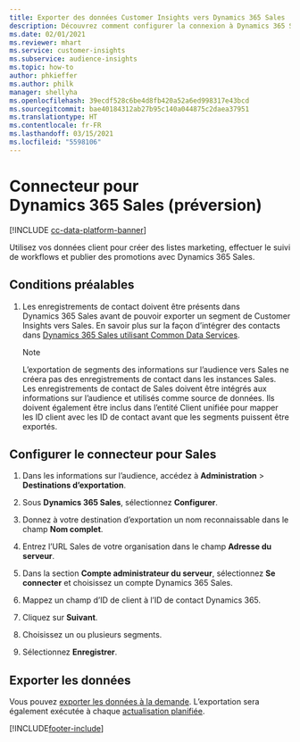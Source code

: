 ```yaml
---
title: Exporter des données Customer Insights vers Dynamics 365 Sales
description: Découvrez comment configurer la connexion à Dynamics 365 Sales.
ms.date: 02/01/2021
ms.reviewer: mhart
ms.service: customer-insights
ms.subservice: audience-insights
ms.topic: how-to
author: phkieffer
ms.author: philk
manager: shellyha
ms.openlocfilehash: 39ecdf528c6be4d8fb420a52a6ed998317e43bcd
ms.sourcegitcommit: bae40184312ab27b95c140a044875c2daea37951
ms.translationtype: HT
ms.contentlocale: fr-FR
ms.lasthandoff: 03/15/2021
ms.locfileid: "5598106"
---
```

# <a name="connector-for-dynamics-365-sales-preview"></a>Connecteur pour Dynamics 365 Sales (préversion)

[!INCLUDE [cc-data-platform-banner](../includes/cc-data-platform-banner.md)]

Utilisez vos données client pour créer des listes marketing, effectuer le suivi de workflows et publier des promotions avec Dynamics 365 Sales.

## <a name="prerequisite"></a>Conditions préalables

1. Les enregistrements de contact doivent être présents dans Dynamics 365 Sales avant de pouvoir exporter un segment de Customer Insights vers Sales. En savoir plus sur la façon d’intégrer des contacts dans [Dynamics 365 Sales utilisant Common Data Services](connect-power-query.md).

   > [!NOTE]
   > L’exportation de segments des informations sur l’audience vers Sales ne créera pas des enregistrements de contact dans les instances Sales. Les enregistrements de contact de Sales doivent être intégrés aux informations sur l’audience et utilisés comme source de données. Ils doivent également être inclus dans l’entité Client unifiée pour mapper les ID client avec les ID de contact avant que les segments puissent être exportés.

## <a name="configure-the-connector-for-sales"></a>Configurer le connecteur pour Sales

1. Dans les informations sur l’audience, accédez à **Administration** > **Destinations d’exportation**.

1. Sous **Dynamics 365 Sales**, sélectionnez **Configurer**.

1. Donnez à votre destination d’exportation un nom reconnaissable dans le champ **Nom complet**.

1. Entrez l’URL Sales de votre organisation dans le champ **Adresse du serveur**.

1. Dans la section **Compte administrateur du serveur**, sélectionnez **Se connecter** et choisissez un compte Dynamics 365 Sales.

1. Mappez un champ d’ID de client à l’ID de contact Dynamics 365.

1. Cliquez sur **Suivant**.

1. Choisissez un ou plusieurs segments.

1. Sélectionnez **Enregistrer**.

## <a name="export-the-data"></a>Exporter les données

Vous pouvez [exporter les données à la demande](export-destinations.md). L’exportation sera également exécutée à chaque [actualisation planifiée](system.md#schedule-tab).


[!INCLUDE[footer-include](../includes/footer-banner.md)]